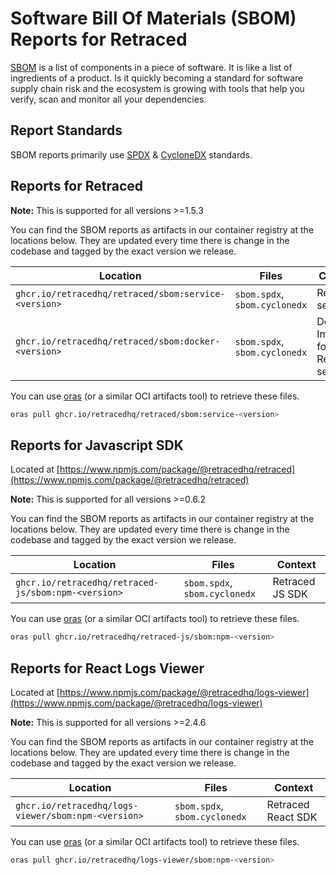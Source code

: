 # Software Bill Of Materials (SBOM) Reports for Retraced

[SBOM](https://en.wikipedia.org/wiki/Software_bill_of_materials) is a list of components in a piece of software. It is like a list of ingredients of a product. Is it quickly becoming a standard for software supply chain risk and the ecosystem is growing with tools that help you verify, scan and monitor all your dependencies.

## Report Standards

SBOM reports primarily use [SPDX](https://en.wikipedia.org/wiki/Software_Package_Data_Exchange) & [CycloneDX](https://cyclonedx.org/) standards.

## Reports for Retraced

**Note:** This is supported for all versions >=1.5.3

You can find the SBOM reports as artifacts in our container registry at the locations below. They are updated every time there is change in the codebase and tagged by the exact version we release.

| Location                                             | Files                         | Context                           |
| ---------------------------------------------------- | ----------------------------- | --------------------------------- |
| `ghcr.io/retracedhq/retraced/sbom:service-<version>` | `sbom.spdx`, `sbom.cyclonedx` | Retraced service                  |
| `ghcr.io/retracedhq/retraced/sbom:docker-<version>`  | `sbom.spdx`, `sbom.cyclonedx` | Docker Image for Retraced service |

You can use [oras](https://oras.land/docs/how_to_guides/installation) (or a similar OCI artifacts tool) to retrieve these files.

```bash
oras pull ghcr.io/retracedhq/retraced/sbom:service-<version>
```

## Reports for Javascript SDK

Located at [https://www.npmjs.com/package/@retracedhq/retraced](https://www.npmjs.com/package/@retracedhq/retraced)

**Note:** This is supported for all versions >=0.6.2

You can find the SBOM reports as artifacts in our container registry at the locations below. They are updated every time there is change in the codebase and tagged by the exact version we release.

| Location                                            | Files                         | Context         |
| --------------------------------------------------- | ----------------------------- | --------------- |
| `ghcr.io/retracedhq/retraced-js/sbom:npm-<version>` | `sbom.spdx`, `sbom.cyclonedx` | Retraced JS SDK |

You can use [oras](https://oras.land/docs/how_to_guides/installation) (or a similar OCI artifacts tool) to retrieve these files.

```bash
oras pull ghcr.io/retracedhq/retraced-js/sbom:npm-<version>
```

## Reports for React Logs Viewer

Located at [https://www.npmjs.com/package/@retracedhq/logs-viewer](https://www.npmjs.com/package/@retracedhq/logs-viewer)

**Note:** This is supported for all versions >=2.4.6

You can find the SBOM reports as artifacts in our container registry at the locations below. They are updated every time there is change in the codebase and tagged by the exact version we release.

| Location                                            | Files                         | Context            |
| --------------------------------------------------- | ----------------------------- | ------------------ |
| `ghcr.io/retracedhq/logs-viewer/sbom:npm-<version>` | `sbom.spdx`, `sbom.cyclonedx` | Retraced React SDK |

You can use [oras](https://oras.land/docs/how_to_guides/installation) (or a similar OCI artifacts tool) to retrieve these files.

```bash
oras pull ghcr.io/retracedhq/logs-viewer/sbom:npm-<version>
```
